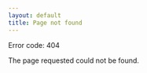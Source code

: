```yaml
---
layout: default
title: Page not found
---
```


Error code: 404

The page requested could not be found.
